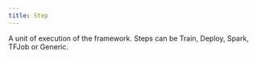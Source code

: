 ```yaml
---
title: Step
---
```


A unit of execution of the framework. Steps can be Train, Deploy, Spark, TFJob or Generic.